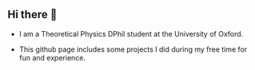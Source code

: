## Hi there 👋

- I am a Theoretical Physics DPhil student at the University of Oxford.

- This github page includes some projects I did during my free time for fun and experience.
<!--
**I-Hadjifrangiskou/I-Hadjifrangiskou** is a ✨ _special_ ✨ repository because its `README.md` (this file) appears on your GitHub profile.

Here are some ideas to get you started:

- 🔭 I’m currently working on ...
- 🌱 I’m currently learning ...
- 👯 I’m looking to collaborate on ...
- 🤔 I’m looking for help with ...
- 💬 Ask me about ...
- 📫 How to reach me: ...
- 😄 Pronouns: ...
- ⚡ Fun fact: ...
-->
